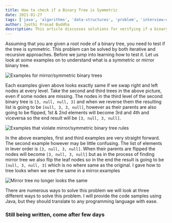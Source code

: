 ```yaml
---
title: How to check if a Binary Tree is Symmetric
date: 2021-01-27
tags: ['java', 'algorithms', 'data-structures', 'problem', 'interview-question', 'binary-tree']
author: Jyothi Prasad Buddha
description: This article discusses solutions for verifying if a binary tree is symmetric or not
---
```


Assuming that you are given a root node of a binary tree, you need to test if the tree is symmetric. This problem can be solved by both iterative and recursive approaches. Before we jump into learning how to test it. Let us look at some examples on to understand what is a symmetric or mirror binary tree.

![Examples for mirror/symmetric binary trees](/assets/svgs/2021/01/symmetric-binary-tree-examples.svg)

Each examples given above looks exactly same if we swap right and left nodes at every level. Take the second and third trees in the above picture, even if some nodes are missing. The nodes in the third level of the second binary tree is `[3, null, null, 3]` and when we reverse them the resulting list is going to be `[null, 3, 3, null]`, however as their parents are also going to be flipped, 1st & 2nd elements will become 3rd and 4th and viceversa so the end result will be `[3, null, 3, null]`.

![Examples that violate mirror/symmetric binary tree rules](/assets/svgs/2021/01/non-symmetric-binary-tree-examples.svg)

In the above examples, first and third examples are very straight forward. The second example however may be little confusing. The list of elements in lever order is `[3, null, 3, null]`. When their parents are flipped the nodes will become `[3, null, 3, null]` but as in the process of finding mirror tree we also flip the leaf nodes so in the end the result is going to be `[null, 3, null, 3]` which is no where same as the original. I gave how to tree looks when we see the same in a mirror.examples

![Mirror tree no longer looks the same](/assets/svgs/2021/01/mirror-copies-not-matching.svg)

There are numerous ways to solve this problem we will look at three different ways to solve this problem. I will provide the code samples using Java, but they should translate to any programming language with ease. <!-- more -->

<!-- more -->

### Still being written, come after few days
